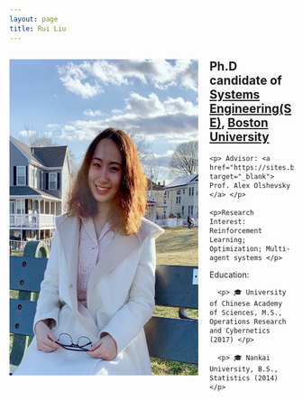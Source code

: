 ```yaml
---
layout: page
title: Rui Liu
---
```


<div style="clear: both;">
  <div style="float: left; margin-right:20px;">
    <img src="IMG_0229.jpg" alt="" width="335" height="560">
  </div>
  <div>
    <h2> Ph.D candidate of <a href="https://www.bu.edu/eng/departments/se/" target="_blank">Systems Engineering(SE)</a>, <a href="https://www.bu.edu" target="_blank">Boston University</a> </h2>
    
    <p> Advisor: <a href="https://sites.bu.edu/aolshevsky/" target="_blank"> Prof. Alex Olshevsky </a> </p>
    
    <p>Research Interest: Reinforcement Learning; Optimization; Multi-agent systems </p>
    
   <p> Education: </p>
    
      <p> 🎓 University of Chinese Academy of Sciences, M.S., Operations Research and Cybernetics (2017) </p>
    
      <p> 🎓 Nankai University, B.S., Statistics (2014)  </p>
    
  </div>
</div>


